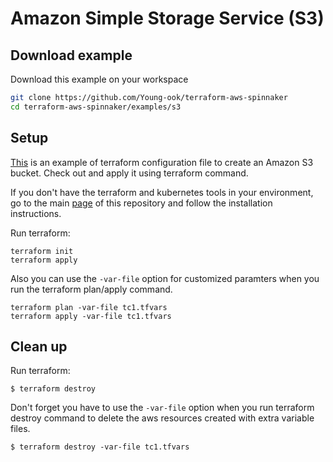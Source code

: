 # Amazon Simple Storage Service (S3)

## Download example
Download this example on your workspace
```sh
git clone https://github.com/Young-ook/terraform-aws-spinnaker
cd terraform-aws-spinnaker/examples/s3
```

## Setup
[This](https://github.com/Young-ook/terraform-aws-spinnaker/blob/main/examples/s3/main.tf) is an example of terraform configuration file to create an Amazon S3 bucket. Check out and apply it using terraform command.

If you don't have the terraform and kubernetes tools in your environment, go to the main [page](https://github.com/Young-ook/terraform-aws-spinnaker) of this repository and follow the installation instructions.

Run terraform:
```
terraform init
terraform apply
```
Also you can use the `-var-file` option for customized paramters when you run the terraform plan/apply command.
```
terraform plan -var-file tc1.tfvars
terraform apply -var-file tc1.tfvars
```

## Clean up
Run terraform:
```
$ terraform destroy
```
Don't forget you have to use the `-var-file` option when you run terraform destroy command to delete the aws resources created with extra variable files.
```
$ terraform destroy -var-file tc1.tfvars
```
